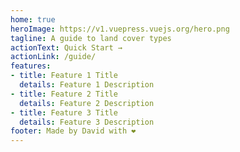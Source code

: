 ```yaml
---
home: true
heroImage: https://v1.vuepress.vuejs.org/hero.png
tagline: A guide to land cover types
actionText: Quick Start →
actionLink: /guide/
features:
- title: Feature 1 Title
  details: Feature 1 Description
- title: Feature 2 Title
  details: Feature 2 Description
- title: Feature 3 Title
  details: Feature 3 Description
footer: Made by David with ❤️
---
```

